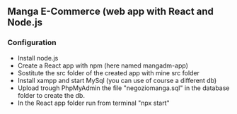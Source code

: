 ## Manga E-Commerce (web app with React and Node.js
### Configuration
- Install node.js
- Create a React app with npm (here named mangadm-app)
- Sostitute the src folder of the created app with mine src folder
- Install xampp and start MySql (you can use of course a different db)
- Upload trough PhpMyAdmin the file "negoziomanga.sql" in the database folder to create the db.
- In the React app folder run from terminal "npx start" 
